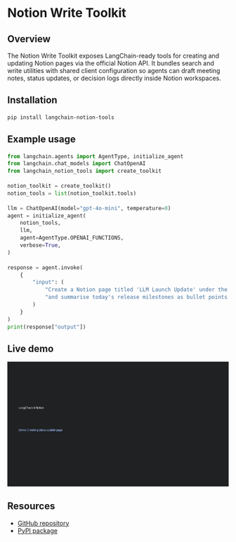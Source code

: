 # Notion Write Toolkit

## Overview

The Notion Write Toolkit exposes LangChain-ready tools for creating and updating Notion pages via the official Notion API. It bundles search and write utilities with shared client configuration so agents can draft meeting notes, status updates, or decision logs directly inside Notion workspaces.

## Installation

```bash
pip install langchain-notion-tools
```

## Example usage

```python
from langchain.agents import AgentType, initialize_agent
from langchain.chat_models import ChatOpenAI
from langchain_notion_tools import create_toolkit

notion_toolkit = create_toolkit()
notion_tools = list(notion_toolkit.tools)

llm = ChatOpenAI(model="gpt-4o-mini", temperature=0)
agent = initialize_agent(
    notion_tools,
    llm,
    agent=AgentType.OPENAI_FUNCTIONS,
    verbose=True,
)

response = agent.invoke(
    {
        "input": (
            "Create a Notion page titled 'LLM Launch Update' under the default parent "
            "and summarise today's release milestones as bullet points."
        )
    }
)
print(response["output"])
```

## Live demo

![Notion page creation demo](./notion-write-demo.png)

## Resources

- [GitHub repository](https://github.com/dineshkumarkummara/langchain-notion-tool)
- [PyPI package](https://pypi.org/project/langchain-notion-tools/)
